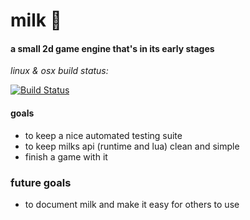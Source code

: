 # milk 🥛 
#### a small 2d game engine that's in its early stages

*linux & osx build status:*

[![Build Status](https://travis-ci.org/Straskal/Milk.svg?branch=master)](https://travis-ci.org/Straskal/Milk)

#### goals
  * to keep a nice automated testing suite
  * to keep milks api (runtime and lua) clean and simple
  * finish a game with it
  
### future goals
  * to document milk and make it easy for others to use
